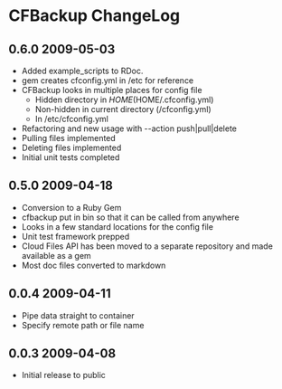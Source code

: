 CFBackup ChangeLog
==================

0.6.0 2009-05-03
-----------------
* Added example_scripts to RDoc.
* gem creates cfconfig.yml in /etc for reference
* CFBackup looks in multiple places for config file
  * Hidden directory in $HOME ($HOME/.cfconfig.yml)
  * Non-hidden in current directory (/cfconfig.yml)
  * In /etc/cfconfig.yml
* Refactoring and new usage with --action push|pull|delete
* Pulling files implemented
* Deleting files implemented
* Initial unit tests completed

0.5.0 2009-04-18
-----------------

* Conversion to a Ruby Gem
* cfbackup put in bin so that it can be called from anywhere
* Looks in a few standard locations for the config file
* Unit test framework prepped
* Cloud Files API has been moved to a separate repository and made available as a gem
* Most doc files converted to markdown

0.0.4 2009-04-11
-----------------

* Pipe data straight to container
* Specify remote path or file name

0.0.3 2009-04-08
-------------------

* Initial release to public
